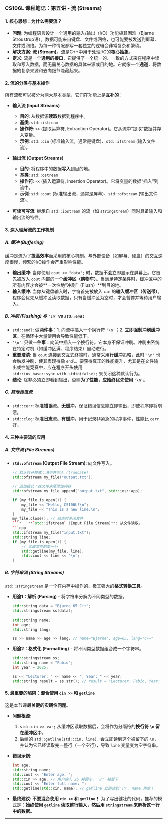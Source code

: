 ### **CS106L 课程笔记：第五讲 - 流 (Streams)**

#### **1. 核心思想：为什么需要流？**

*   **问题**: 为编程语言设计一个通用的输入/输出（I/O）功能极其困难（Bjarne Stroustrup语）。数据可能来自键盘、文件或网络，也可能要被发送到屏幕、文件或网络。为每一种情况都写一套独立的逻辑会非常复杂和繁琐。
*   **解决方案**: **流 (Stream)**。流是C++中用于处理I/O的**核心抽象**。
*   **定义**: 流是一个**通用的接口**，它提供了一个统一的、一致的方式来在程序中读取和写入数据，而无需关心数据的具体来源或目的地。它就像一个**通道**，将数据的复杂来源和去向细节隐藏起来。

#### **2. 流的分类与基本操作**

所有流都可以被分为两大基本类型，它们在功能上是**互补的**：

*   **输入流 (Input Streams)**
    *   **目的**: 从数据源**读取**数据到程序中。
    *   **基类**: `std::istream`
    *   **操作符**: `>>` (提取运算符, Extraction Operator)。它从流中“提取”数据并存入变量。
    *   **示例**: `std::cin` (标准输入流，通常是键盘)、`std::ifstream` (输入文件流)。

*   **输出流 (Output Streams)**
    *   **目的**: 将程序中的数据**写入**到目的地。
    *   **基类**: `std::ostream`
    *   **操作符**: `<<` (插入运算符, Insertion Operator)。它将变量的数据“插入”到流中。
    *   **示例**: `std::cout` (标准输出流，通常是屏幕)、`std::ofstream` (输出文件流)。

*   **可读可写流**: 继承自 `std::iostream` 的流（如 `stringstream`）同时具备输入和输出流的特性。

#### **3. 深入理解流的工作机制**

##### **A. 缓冲 (Buffering)**

缓冲是流为了**提高效率**而采用的核心机制。与外部设备（如屏幕、硬盘）的交互速度很慢，频繁的I/O操作会严重影响性能。

*   **输出缓冲**: 当你使用 `cout << "data";` 时，数据**不会**立即显示在屏幕上。它首先被放入 `cout` 内部的一个**缓冲区（购物车）**。当满足特定条件时，缓冲区中的所有内容才会被**一次性地“冲刷”（Flush）**到目的地。
*   **输入缓冲**: 当你从键盘输入时，字符首先被放入 `cin` 的**输入缓冲区（传送带）**。程序会优先从缓冲区读取数据，只有当缓冲区为空时，才会暂停并等待用户输入。

##### **B. 冲刷 (Flushing) 与 `'\n'` vs `std::endl`**

*   `std::endl`: 做**两件事**：1. 向流中插入一个换行符 `'\n'`；2. **立即强制冲刷缓冲区**。在循环中大量使用会导致性能低下。
*   `'\n'`: 只做**一件事**：向流中插入一个换行符。它本身不保证冲刷。冲刷由系统在特定时机（如缓冲区满、程序结束）自动进行。
*   **重要澄清**: 当 `cout` 连接到交互式终端时，通常采用**行缓冲**策略，此时 `'\n'` 也会触发冲刷，使其表现得像 `endl`。要获得真正的性能提升，尤其是在文件输出或性能竞赛中，应在程序开头使用 `std::ios_base::sync_with_stdio(false);` 来关闭这种默认行为。
*   **结论**: 除非必须立即看到输出，否则**为了性能，应始终优先使用 `'\n'`**。

##### **C. 其他标准流**

*   `std::cerr`: 标准**错误**流。**无缓冲**，保证错误信息能立即输出，即使程序即将崩溃。
*   `std::clog`: 标准**日志**流。**有缓冲**，用于记录非紧急的程序事件，性能比 `cerr` 好。

#### **4. 三种主要流的应用**

##### **A. 文件流 (File Streams)**

*   **`std::ofstream` (Output File Stream)**: 向文件写入。
    ```cpp
    // 默认打开模式：清空并写入 (truncate)
    std::ofstream my_file("output.txt"); 

    // 追加模式：在文件末尾添加内容
    std::ofstream my_file_append("output.txt", std::ios::app);

    if (my_file.is_open()) {
        my_file << "Hello, CS106L!\n";
        my_file << "This is a new line.\n";
    }
    my_file.close(); // 结束时关闭文件
    ```*   **`std::ifstream` (Input File Stream)**: 从文件读取。
    ```cpp
    std::ifstream my_file("input.txt");
    std::string line;
    if (my_file.is_open()) {
        // 读取文件的第一行
        std::getline(my_file, line); 
        std::cout << line << '\n';
    }
    ```

##### **B. 字符串流 (String Streams)**

`std::stringstream` 是一个在内存中操作的、极其强大的**格式转换工具**。

*   **用途1：解析 (Parsing)** - 将字符串分解为不同类型的数据。
    ```cpp
    std::string data = "Bjarne 65 C++";
    std::stringstream ss(data);
    
    std::string name;
    int age;
    std::string lang;

    ss >> name >> age >> lang; // name="Bjarne", age=65, lang="C++"
    ```
*   **用途2：格式化 (Formatting)** - 将不同类型数据组合成一个字符串。
    ```cpp
    std::stringstream ss;
    std::string name = "Fabio";
    int year = 2025;

    ss << "Lecturer: " << name << ", Year: " << year;
    std::string result = ss.str(); // result = "Lecturer: Fabio, Year: 2025"
    ```

#### **5. 最重要的陷阱：混合使用 `cin >>` 和 `getline`**

这是本节课**最关键的实践性问题**。

*   **问题根源**:
    1.  `std::cin >> var;` 从缓冲区读取数据后，会将作为分隔符的**换行符 `\n` 留在缓冲区**中。
    2.  后续的 `std::getline(std::cin, line);` 会立即读到这个被留下的 `\n`，并认为它已经读取完一整行（一个空行），导致 `line` 变量变为空字符串。

*   **错误示例**:
    ```cpp
    int age;
    std::string name;
    std::cout << "Enter age: ";
    std::cin >> age; // 用户输入 25 并回车，'\n' 被留下
    std::cout << "Enter full name: ";
    std::getline(std::cin, name); // getline 立即读到'\n'，name 为空！
    ```

*   **最终建议**: **不要混合使用 `cin >>` 和 `getline`！** 为了写出健壮的代码，推荐的模式是：**始终使用 `getline` 读取整行输入，然后用 `stringstream` 来解析这一行中的数据。**

---